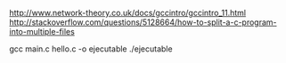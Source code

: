 http://www.network-theory.co.uk/docs/gccintro/gccintro_11.html
http://stackoverflow.com/questions/5128664/how-to-split-a-c-program-into-multiple-files

gcc main.c hello.c -o ejecutable
./ejecutable
